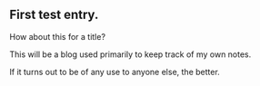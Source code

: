 ## First test entry.

How about this for a title?

This will be a blog used primarily to keep track of my own notes.

If it turns out to be of any use to anyone else, the better.
